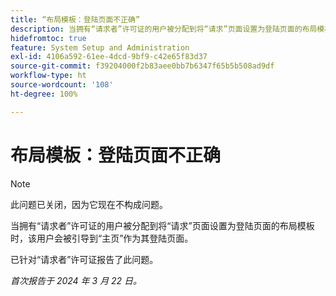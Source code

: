 ```yaml
---
title: “布局模板：登陆页面不正确”
description: 当拥有“请求者”许可证的用户被分配到将“请求”页面设置为登陆页面的布局模板时，该用户会被引导到“主页”作为其登陆页面。
hidefromtoc: true
feature: System Setup and Administration
exl-id: 4106a592-61ee-4dcd-9bf9-c42e65f83d37
source-git-commit: f39204000f2b83aee0bb7b6347f65b5b508ad9df
workflow-type: ht
source-wordcount: '108'
ht-degree: 100%

---
```


# 布局模板：登陆页面不正确

>[!NOTE]
>
>此问题已关闭，因为它现在不构成问题。

当拥有“请求者”许可证的用户被分配到将“请求”页面设置为登陆页面的布局模板时，该用户会被引导到“主页”作为其登陆页面。

已针对“请求者”许可证报告了此问题。

_首次报告于 2024 年 3 月 22 日。_

